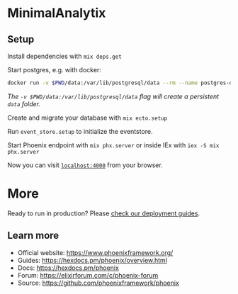 # MinimalAnalytix

## Setup

Install dependencies with `mix deps.get`

Start postgres, e.g. with docker: 

```sh
docker run -v $PWD/data:/var/lib/postgresql/data --rm --name postgres-db -p 5432:5432 -e POSTGRES_PASSWORD=postgres -d postgres
```

*The `-v $PWD/data:/var/lib/postgresql/data` flag will create a persistent `data` folder.*

Create and migrate your database with `mix ecto.setup`

Run `event_store.setup` to initialize the eventstore.

Start Phoenix endpoint with `mix phx.server` or inside IEx with `iex -S mix phx.server`

Now you can visit [`localhost:4000`](http://localhost:4000) from your browser.


# More

Ready to run in production? Please [check our deployment guides](https://hexdocs.pm/phoenix/deployment.html).

## Learn more

  * Official website: https://www.phoenixframework.org/
  * Guides: https://hexdocs.pm/phoenix/overview.html
  * Docs: https://hexdocs.pm/phoenix
  * Forum: https://elixirforum.com/c/phoenix-forum
  * Source: https://github.com/phoenixframework/phoenix
